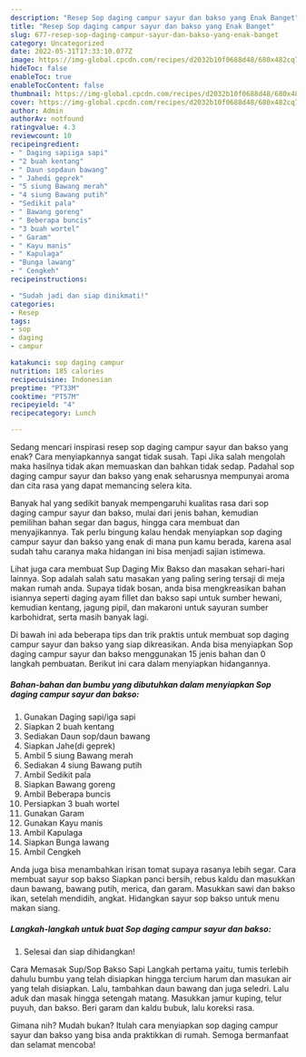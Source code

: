 ```yaml
---
description: "Resep Sop daging campur sayur dan bakso yang Enak Banget"
title: "Resep Sop daging campur sayur dan bakso yang Enak Banget"
slug: 677-resep-sop-daging-campur-sayur-dan-bakso-yang-enak-banget
category: Uncategorized
date: 2022-05-31T17:33:10.077Z
image: https://img-global.cpcdn.com/recipes/d2032b10f0688d48/680x482cq70/sop-daging-campur-sayur-dan-bakso-foto-resep-utama.jpg
hideToc: false
enableToc: true
enableTocContent: false
thumbnail: https://img-global.cpcdn.com/recipes/d2032b10f0688d48/680x482cq70/sop-daging-campur-sayur-dan-bakso-foto-resep-utama.jpg
cover: https://img-global.cpcdn.com/recipes/d2032b10f0688d48/680x482cq70/sop-daging-campur-sayur-dan-bakso-foto-resep-utama.jpg
author: Admin
authorAv: notfound
ratingvalue: 4.3
reviewcount: 10
recipeingredient:
- " Daging sapiiga sapi"
- "2 buah kentang"
- " Daun sopdaun bawang"
- " Jahedi geprek"
- "5 siung Bawang merah"
- "4 siung Bawang putih"
- "Sedikit pala"
- " Bawang goreng"
- " Beberapa buncis"
- "3 buah wortel"
- " Garam"
- " Kayu manis"
- " Kapulaga"
- "Bunga lawang"
- " Cengkeh"
recipeinstructions:

- "Sudah jadi dan siap dinikmati!"
categories:
- Resep
tags:
- sop
- daging
- campur

katakunci: sop daging campur 
nutrition: 185 calories
recipecuisine: Indonesian
preptime: "PT33M"
cooktime: "PT57M"
recipeyield: "4"
recipecategory: Lunch

---
```



Sedang mencari inspirasi resep sop daging campur sayur dan bakso yang enak? Cara menyiapkannya sangat tidak susah. Tapi Jika salah mengolah maka hasilnya tidak akan memuaskan dan bahkan tidak sedap. Padahal sop daging campur sayur dan bakso yang enak seharusnya mempunyai aroma dan cita rasa yang dapat memancing selera kita.


Banyak hal yang sedikit banyak mempengaruhi kualitas rasa dari sop daging campur sayur dan bakso, mulai dari jenis bahan, kemudian pemilihan bahan segar dan bagus, hingga cara membuat dan menyajikannya. Tak perlu bingung kalau hendak menyiapkan sop daging campur sayur dan bakso yang enak di mana pun kamu berada, karena asal sudah tahu caranya maka hidangan ini bisa menjadi sajian istimewa.

Lihat juga cara membuat Sup Daging Mix Bakso dan masakan sehari-hari lainnya. Sop adalah salah satu masakan yang paling sering tersaji di meja makan rumah anda. Supaya tidak bosan, anda bisa mengkreasikan bahan isiannya seperti daging ayam fillet dan bakso sapi untuk sumber hewani, kemudian kentang, jagung pipil, dan makaroni untuk sayuran sumber karbohidrat, serta masih banyak lagi.


Di bawah ini ada beberapa tips dan trik praktis untuk membuat sop daging campur sayur dan bakso yang siap dikreasikan. Anda bisa menyiapkan Sop daging campur sayur dan bakso menggunakan 15 jenis bahan dan 0 langkah pembuatan. Berikut ini cara dalam menyiapkan hidangannya.

<!--inarticleads1-->

##### Bahan-bahan dan bumbu yang dibutuhkan dalam menyiapkan Sop daging campur sayur dan bakso:

1. Gunakan  Daging sapi/iga sapi
1. Siapkan 2 buah kentang
1. Sediakan  Daun sop/daun bawang
1. Siapkan  Jahe(di geprek)
1. Ambil 5 siung Bawang merah
1. Sediakan 4 siung Bawang putih
1. Ambil Sedikit pala
1. Siapkan  Bawang goreng
1. Ambil  Beberapa buncis
1. Persiapkan 3 buah wortel
1. Gunakan  Garam
1. Gunakan  Kayu manis
1. Ambil  Kapulaga
1. Siapkan Bunga lawang
1. Ambil  Cengkeh


Anda juga bisa menambahkan irisan tomat supaya rasanya lebih segar. Cara membuat sayur sop bakso Siapkan panci bersih, rebus kaldu dan masukkan daun bawang, bawang putih, merica, dan garam. Masukkan sawi dan bakso ikan, setelah mendidih, angkat. Hidangkan sayur sop bakso untuk menu makan siang. 

<!--inarticleads2-->

##### Langkah-langkah untuk buat Sop daging campur sayur dan bakso:


1. Selesai dan siap dihidangkan!

Cara Memasak Sup/Sop Bakso Sapi Langkah pertama yaitu, tumis terlebih dahulu bumbu yang telah disiapkan hingga tercium harum dan masukan air yang telah disiapkan. Lalu, tambahkan daun bawang dan juga seledri. Lalu aduk dan masak hingga setengah matang. Masukkan jamur kuping, telur puyuh, dan bakso. Beri garam dan kaldu bubuk, lalu koreksi rasa. 

Gimana nih? Mudah bukan? Itulah cara menyiapkan sop daging campur sayur dan bakso yang bisa anda praktikkan di rumah. Semoga bermanfaat dan selamat mencoba!
